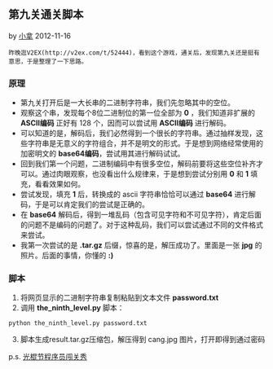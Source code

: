 ## 第九关通关脚本

by [小拿](justinli.ljt@gmail.com) 2012-11-16

    昨晚逛V2EX(http://v2ex.com/t/52444)，看到这个游戏，通关后，发现第九关还是挺有意思，于是整理了一下思路。

### 原理

* 第九关打开后是一大长串的二进制字符串，我们先忽略其中的空位。
* 观察这个串，发现每个8位二进制位的第一位全部为 **0** ，我们知道非扩展的 **ASCII编码** 正好有 128 个，因而可以尝试用 **ASCII编码** 进行解码。
* 可以知道的是，解码后，我们必然得到一个很长的字符串。通过抽样发现，这些字符串是无意义的字符组合，并不是明文的形式。于是想到网络经常使用的加密明文的 **base64编码**，尝试用其进行解码试试。
* 回到我们第一个问题，二进制编码中有很多空位，解码前要将这些空位补齐才可以。通过肉眼观察，也没看出什么规律来，于是想到尝试分别用 **0** 和 **1** 填充，看看效果如何。
* 尝试发现，填充 **1** 后，转换成的 ascii 字符串恰恰可以通过 **base64** 进行解码，于是可以肯定我们的尝试是正确的。
* 在 **base64** 解码后，得到一堆乱码（包含可见字符和不可见字符），肯定后面的问题不是编码的问题了。对于这种乱码，我们可以尝试通过不同的文件格式来尝试。
* 我第一次尝试的是 **.tar.gz** 后缀，惊喜的是，解压成功了。里面是一张 **jpg** 的照片。后面的事情，你懂的 **:)**

### 脚本

1. 将网页显示的二进制字符串复制粘贴到文本文件 __password.txt__
2. 调用 __the_ninth_level.py__ 脚本：

`python the_ninth_level.py password.txt`

3. 脚本生成result.tar.gz压缩包，解压得到 cang.jpg 图片，打开即得到通过密码




p.s. [光棍节程序员闯关秀](http://segmentfault.com/game/)

         
